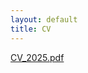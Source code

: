 ```yaml
---
layout: default
title: CV
---
```


[CV_2025.pdf](https://github.com/user-attachments/files/21189302/CV_2025.pdf)
